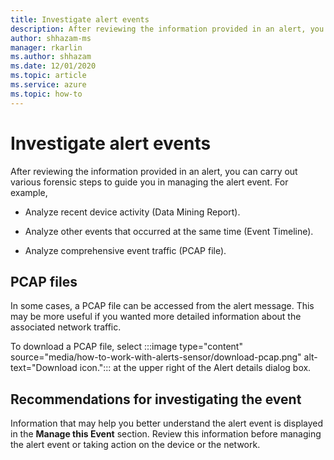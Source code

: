 ```yaml
---
title: Investigate alert events
description: After reviewing the information provided in an alert, you can carry out various forensic steps to guide you in managing the alert event.
author: shhazam-ms
manager: rkarlin
ms.author: shhazam
ms.date: 12/01/2020
ms.topic: article
ms.service: azure
ms.topic: how-to
---
```


# Investigate alert events

After reviewing the information provided in an alert, you can carry out various forensic steps to guide you in managing the alert event. For example,

  - Analyze recent device activity (Data Mining Report). 

  - Analyze other events that occurred at the same time (Event Timeline). 

  - Analyze comprehensive event traffic (PCAP file).

## PCAP files

In some cases, a PCAP file can be accessed from the alert message. This may be more useful if you wanted more detailed information about the associated network traffic.

To download a PCAP file, select  :::image type="content" source="media/how-to-work-with-alerts-sensor/download-pcap.png" alt-text="Download icon."::: at the upper right of the Alert details dialog box.

## Recommendations for investigating the event 

Information that may help you better understand the alert event is displayed in the **Manage this Event** section. Review this information before managing the alert event or taking action on the device or the network.
